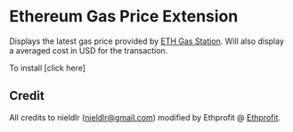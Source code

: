# Ethereum Gas Price Extension
Displays the latest gas price provided by [ETH Gas Station](https://ethgasstation.info). Will also display a averaged cost in USD for the transaction.

To install [click here]

## Credit
All credits to nieldlr (nieldlr@gmail.com) modified by Ethprofit @ [Ethprofit](Ethprofit.net).

